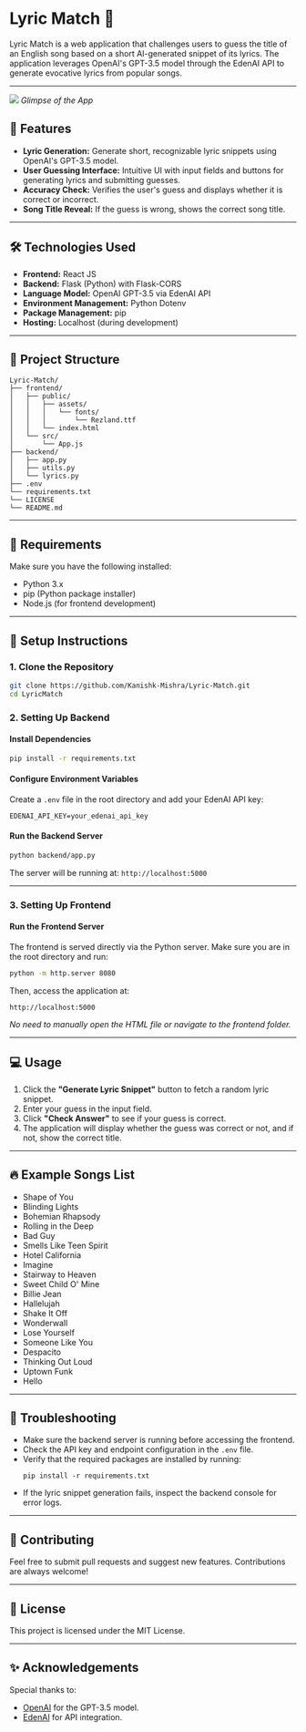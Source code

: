 # Lyric Match 🎵

Lyric Match is a web application that challenges users to guess the title of an English song based on a short AI-generated snippet of its lyrics. The application leverages OpenAI's GPT-3.5 model through the EdenAI API to generate evocative lyrics from popular songs.

---
![](https://i.ibb.co/sdjbSxzV/Lyric-Match.jpg)
*Glimpse of the App*

## 🚀 Features
- **Lyric Generation:** Generate short, recognizable lyric snippets using OpenAI's GPT-3.5 model.
- **User Guessing Interface:** Intuitive UI with input fields and buttons for generating lyrics and submitting guesses.
- **Accuracy Check:** Verifies the user's guess and displays whether it is correct or incorrect.
- **Song Title Reveal:** If the guess is wrong, shows the correct song title.

---

## 🛠️ Technologies Used
- **Frontend:** React JS
- **Backend:** Flask (Python) with Flask-CORS
- **Language Model:** OpenAI GPT-3.5 via EdenAI API
- **Environment Management:** Python Dotenv
- **Package Management:** pip
- **Hosting:** Localhost (during development)

---

## 📂 Project Structure
```
Lyric-Match/
├── frontend/
│   ├── public/
│   │   ├── assets/
│   │   │   └── fonts/
│   │   │       └── Rezland.ttf
│   │   └── index.html
│   └── src/
│       └── App.js
├── backend/
│   ├── app.py
│   ├── utils.py
│   └── lyrics.py
├── .env
└── requirements.txt
└── LICENSE
└── README.md
```

---

## 📝 Requirements
Make sure you have the following installed:
- Python 3.x
- pip (Python package installer)
- Node.js (for frontend development)

---

## 🛑 Setup Instructions

### 1. Clone the Repository
```bash
git clone https://github.com/Kanishk-Mishra/Lyric-Match.git
cd LyricMatch
```

### 2. Setting Up Backend

#### Install Dependencies
```bash
pip install -r requirements.txt
```

#### Configure Environment Variables
Create a `.env` file in the root directory and add your EdenAI API key:
```
EDENAI_API_KEY=your_edenai_api_key
```

#### Run the Backend Server
```bash
python backend/app.py
```
The server will be running at: `http://localhost:5000`

---

### 3. Setting Up Frontend

#### Run the Frontend Server
The frontend is served directly via the Python server. Make sure you are in the root directory and run:
```bash
python -m http.server 8080
```
Then, access the application at:
```
http://localhost:5000
```
*No need to manually open the HTML file or navigate to the frontend folder.*

---

## 💻 Usage

1. Click the **"Generate Lyric Snippet"** button to fetch a random lyric snippet.
2. Enter your guess in the input field.
3. Click **"Check Answer"** to see if your guess is correct.
4. The application will display whether the guess was correct or not, and if not, show the correct title.

---

## 🔥 Example Songs List
- Shape of You
- Blinding Lights
- Bohemian Rhapsody
- Rolling in the Deep
- Bad Guy
- Smells Like Teen Spirit
- Hotel California
- Imagine
- Stairway to Heaven
- Sweet Child O' Mine
- Billie Jean
- Hallelujah
- Shake It Off
- Wonderwall
- Lose Yourself
- Someone Like You
- Despacito
- Thinking Out Loud
- Uptown Funk
- Hello

---

## 🐛 Troubleshooting
- Make sure the backend server is running before accessing the frontend.
- Check the API key and endpoint configuration in the `.env` file.
- Verify that the required packages are installed by running:
  ```
  pip install -r requirements.txt
  ```
- If the lyric snippet generation fails, inspect the backend console for error logs.

---

## 🤝 Contributing
Feel free to submit pull requests and suggest new features. Contributions are always welcome!

---

## 📜 License
This project is licensed under the MIT License.

---

## ✨ Acknowledgements
Special thanks to:
- [OpenAI](https://openai.com) for the GPT-3.5 model.
- [EdenAI](https://www.edenai.co/) for API integration.
